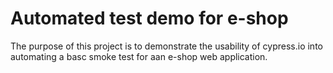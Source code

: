 # Automated test demo for e-shop

The purpose of this project is to demonstrate the usability of cypress.io into automating a basc smoke test for aan e-shop web application. 

